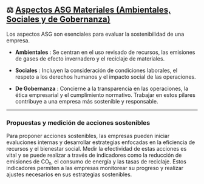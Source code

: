 ## ⚖️ [Aspectos ASG Materiales  (Ambientales, Sociales y de Gobernanza)](README.md)


Los aspectos ASG son esenciales para evaluar la sostenibilidad de una empresa.

- **Ambientales** :  Se centran en el uso revisado de recursos, las emisiones de gases de efecto invernadero y el reciclaje de materiales.

- **Sociales** :  Incluyen la consideración de condiciones laborales, el respeto a los derechos humanos y el impacto social de las operaciones.

- **De Gobernanza** :  Concierne a la transparencia en las operaciones, la ética empresarial y el cumplimiento normativo. Trabajar en estos pilares contribuye a una empresa más sostenible y responsable.

----

### Propuestas y medición de acciones sostenibles

Para proponer acciones sostenibles, las empresas pueden iniciar evaluciones internas y desarrollar estrategias enfocadas en la eficiencia de recursos y el bienestar social. Medir la efectividad de estas acciones es vital y se puede realizar a través de indicadores como la reducción de emisiones de CO₂, el consumo de energía y las tasas de reciclaje. Estos indicadores permiten a las empresas monitorear su progreso y realizar ajustes necesarios en sus estrategias sostenibles.

